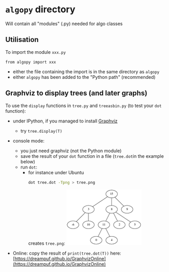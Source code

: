 # `algopy` directory

Will contain all "modules" (.py) needed for algo classes

## Utilisation

To import the module `xxx.py`

    from algopy import xxx


- either the file containing the import is in the same directory as `algopy`
- either `algopy` has been added to the "Python path" (recommended)

## Graphviz to display trees (and later graphs)
To use the `display` functions in `tree.py` and `treeasbin.py` (to test your `dot` function):

- under IPython, if you managed to install [Graphviz](https://pypi.org/project/graphviz/)
    
    - try `tree.display(T)` 
- console mode:
    - you just need graphviz (not the Python module)
    - save the result of your `dot` function in a file (`tree.dot`in the example below)
    - run `dot`:
        - for instance under Ubuntu
            ```bash
            dot tree.dot -Tpng > tree.png
            ```
            creates `tree.png`: ![`tree.png`](tree.png) 
- Online: copy the result of `print(tree.dot(T))` here: [https://dreampuf.github.io/GraphvizOnline](https://dreampuf.github.io/GraphvizOnline)